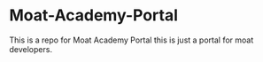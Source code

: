 # Moat-Academy-Portal
This is a repo for Moat Academy Portal
this is just a portal for moat developers.
